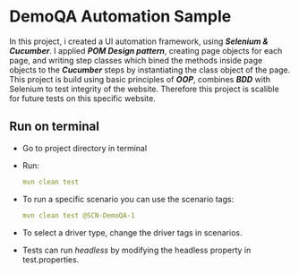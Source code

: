 # DemoQA Automation Sample
In this project, i created a UI automation framework, using _**Selenium & Cucumber**_. I applied _**POM Design pattern**_, creating page objects for each page, and writing step classes which bined the methods inside page objects to the _**Cucumber**_ steps by instantiating the class object of the page. This project is build using basic principles of _**OOP**_, combines _**BDD**_ with Selenium to test integrity of the website. Therefore this project is scalible for future tests on this specific website.

## Run on terminal

- Go to project directory in terminal

- Run:
    ```yml
    mvn clean test
    ```
- To run a specific scenario you can use the scenario tags:
    ```yml
    mvn clean test @SCN-DemoQA-1
    ```
- To select a driver type, change the driver tags in scenarios.
- Tests can run _headless_ by modifying the headless property in test.properties.
